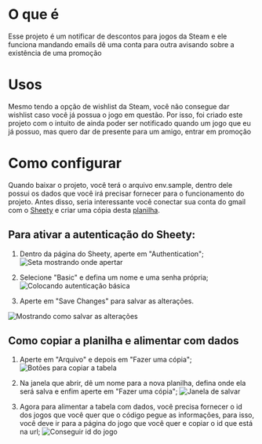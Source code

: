 # O que é
Esse projeto é um notificar de descontos para jogos da Steam e ele funciona mandando emails dê uma conta para outra avisando sobre a existência de uma promoção

# Usos
Mesmo tendo a opção de wishlist da Steam, você não consegue dar wishlist caso você já possua o jogo em questão. Por isso, foi criado este projeto com o intuito de ainda poder ser notificado quando um jogo que eu já possuo, mas quero dar de presente para um amigo, entrar em promoção

# Como configurar
Quando baixar o projeto, você terá o arquivo env.sample, dentro dele possui os dados que você irá precisar fornecer para o funcionamento do projeto. Antes disso, seria interessante você conectar sua conta do gmail com o [Sheety](https://sheety.co) e criar uma cópia desta [planilha](https://docs.google.com/spreadsheets/d/1PbeSTuNi4PCbvJpHsEoD8bh0K5aLfUTQNbAvkeB5QjY/edit?usp=sharing).

## Para ativar a autenticação do Sheety:
1. Dentro da página do Sheety, aperte em "Authentication";
![Seta mostrando onde apertar](https://imgur.com/LkBFOAZ.png)

2. Selecione "Basic" e defina um nome e uma senha própria;
![Colocando autenticação básica](https://imgur.com/AHAym5V.png)

3. Aperte em "Save Changes" para salvar as alterações.

![Mostrando como salvar as alterações](https://imgur.com/6TrMBtI.png)

## Como copiar a planilha e alimentar com dados
1. Aperte em "Arquivo" e depois em "Fazer uma cópia";
![Botões para copiar a tabela](https://imgur.com/OvO7rte.png)

2. Na janela que abrir, dê um nome para a nova planilha, defina onde ela será salva e enfim aperte em "Fazer uma cópia";
![Janela de salvar](https://imgur.com/jaQq8Hu.png)

3. Agora para alimentar a tabela com dados, você precisa fornecer o id dos jogos que você quer que o código pegue as informações, para isso, você deve ir para a página do jogo que você quer e copiar o id que está na url;
![Conseguir id do jogo](https://imgur.com/ilCA0VG.png)


